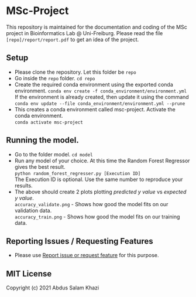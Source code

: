 # MSc-Project
This repository is maintained for the documentation and coding of the MSc project in Bioinformatics Lab @ Uni-Freiburg.
Please read the file `[repo]/report/report.pdf` to get an idea of the project.

## Setup
* Please clone the repository. Let this folder be `repo`
* Go inside the `repo` folder. `cd repo`
* Create the required conda environment using the exported conda environment.
`conda env create -f conda_environment/environment.yml`
If the environment is already created, then update it using the command
`conda env update --file conda_environment/environment.yml --prune`
* This creates a conda environment called msc-project. Activate the conda environment.  
`conda activate msc-project`

## Running the model.
* Go to the folder model. `cd model`
* Run any model of your choice. At this time the Random Forest Regressor gives the best result.  
``python random_forest_regresser.py [Execution ID]``  
The Execution ID is optional. Use the same number to reproduce your results.
* The above should create 2 plots plotting *predicted y value* vs *expected y value*.  
`accuracy_validate.png` - Shows how good the model fits on our validation data.  
`accuracy_train.png` - Shows how good the model fits on our training data.

## Reporting Issues / Requesting Features
* Please use [Report issue or request feature](https://github.com/abduskhazi/MSc-Project/issues "Named link title") for this purpose.


## MIT License
Copyright (c) 2021 Abdus Salam Khazi

